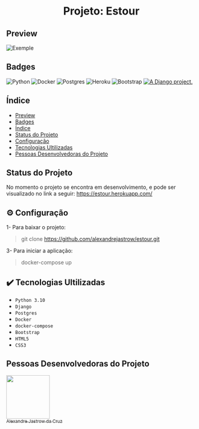 <h1 align="center"> Projeto: Estour</h1>

## Preview
![Exemple](https://github.com/alexandrejastrow/estour/blob/main/media/estour.gif)

## Badges
![Python](https://img.shields.io/badge/python-3670A0?style=for-the-badge&logo=python&logoColor=ffdd54)
![Docker](https://img.shields.io/badge/docker-%230db7ed.svg?style=for-the-badge&logo=docker&logoColor=white)
![Postgres](https://img.shields.io/badge/postgres-%23316192.svg?style=for-the-badge&logo=postgresql&logoColor=white)
![Heroku](https://img.shields.io/badge/heroku-%23430098.svg?style=for-the-badge&logo=heroku&logoColor=white)
![Bootstrap](https://img.shields.io/badge/bootstrap-%23563D7C.svg?style=for-the-badge&logo=bootstrap&logoColor=white)
<a href="http://www.djangoproject.com/"><img src="https://www.djangoproject.com/m/img/badges/djangoproject120x25.gif" border="0" alt="A Django project." title="A Django project." /></a>



## Índice 

* [Preview](#preview)
* [Badges](#badges)
* [Índice](#índice)
* [Status do Projeto](#status-do-Projeto)
* [Configuração](#configuração)
* [Tecnologias Ultilizadas](#tecnologias-ultilizadas)
* [Pessoas Desenvolvedoras do Projeto](#pessoas-desenvolvedoras)


## Status do Projeto

No momento o projeto se encontra em desenvolvimento, e pode ser visualizado no link a seguir:
https://estour.herokuapp.com/

## ⚙ Configuração

1- Para baixar o projeto:
> git clone https://github.com/alexandrejastrow/estour.git

3- Para iniciar a aplicação:
> docker-compose up

## ✔️ Tecnologias Ultilizadas

- ``Python 3.10``
- ``Django``
- ``Postgres``
- ``Docker``
- ``docker-compose``
- ``Bootstrap``
- ``HTML5``
- ``CSS3``

## Pessoas Desenvolvedoras do Projeto

[<img src="https://avatars.githubusercontent.com/u/52933958?v=4" width=115><br><sub>Alexandre Jastrow da Cruz</sub>](https://github.com/alexandrejastrow)
